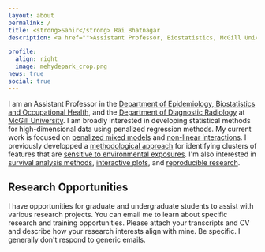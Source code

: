 ```yaml
---
layout: about
permalink: /
title: <strong>Sahir</strong> Rai Bhatnagar
description: <a href="">Assistant Professor, Biostatistics, McGill University</a>.

profile:
  align: right
  image: mehydepark_crop.png
news: true
social: true
---
```


<!--
Write your biography here. Tell the world about yourself. Link to your favorite [subreddit](http://reddit.com){:target="\_blank"}. You can put a picture in, too. The code is already in, just name your picture `prof_pic.jpg` and put it in the `img/` folder.

Put your address / P.O. box / other info right below your picture. You can also disable any these elements by editing `profile` property of the YAML header of your `_pages/about.md`. Edit `_bibliography/papers.bib` and Jekyll will render your [publications page](/al-folio/publications/) automatically.

Link to your social media connections, too. This theme is set up to use [Font Awesome icons](http://fortawesome.github.io/Font-Awesome/){:target="\_blank"} and [Academicons](https://jpswalsh.github.io/academicons/){:target="\_blank"}, like the ones below. Add your Facebook, Twitter, LinkedIn, Google Scholar, or just disable all of them.
-->

<p class="message">
I am an Assistant Professor in the <a href="https://www.mcgill.ca/epi-biostat-occh/academic-programs/grad/biostatistics" target="_blank">Department of Epidemiology, Biostatistics and Occupational Health</a>, and the <a href="https://www.mcgill.ca/radiology/" target="_blank">Department of Diagnostic Radiology</a> at <a href="http://mcgill.ca" target="_blank">McGill University</a>. <!--I previously did my PhD in Biostatistics under the supervision of <a href="http://www.mcgill.ca/statisticalgenetics/" target="_blank">Celia Greenwood</a> and <a href="http://www.math.mcgill.ca/yyang/" target="_blank">Yi Yang</a>.--> I am broadly interested in developing statistical methods for high-dimensional data using penalized regression methods. My current work is focused on <a href="https://doi.org/10.1101/408484" target="_blank">penalized mixed models</a> and <a href="https://doi.org/10.1101/445304" target="_blank">non-linear interactions</a>. I previously developped a <a href="http://sahirbhatnagar.com/eclust/" target="_blank">methodological approach</a> for identifying clusters of features that are <a href="https://onlinelibrary.wiley.com/doi/abs/10.1002/gepi.22112">sensitive to environmental exposures</a>. I'm also interested in <a href="http://sahirbhatnagar.com/casebase/" target="_blank">survival analysis methods</a>, <a href="https://cran.r-project.org/package=manhattanly" target="_blank">interactive plots</a>, and <a href="https://github.com/sahirbhatnagar/knitr-tutorial" target="_blank">reproducible research</a>.
<!--<br><br>
Prior to my current training, I completed a BSc in Actuarial Science at <a href="http://www.concordia.ca/academics/undergraduate/actuarial-mathematics.html" target="_blank">Concordia University</a> and worked in pension plan administration and valuations for 4 years at a consulting firm in Montreal. During this time I became an <a href="https://www.soa.org/education/exam-req/edu-asa-req.aspx" target="_blank">Associate of the Society of Actuaries</a>. I then went on to complete an MSc in Biostatistics from <a href="http://www.mast.queensu.ca/" target="_blank">Queen's University</a> under the supervision of <a href="http://post.queensu.ca/~pengp/" target="_blank">Dr. Paul Peng</a> and <a href="http://www.mast.queensu.ca/~cdlin/" target="_blank">Dr. Devon Lin</a>. -->
</p>

## Research Opportunities
I have opportunities for graduate and undergraduate students to assist with various research projects. You can email me to learn about specific research and training opportunities. Please attach your transcripts and CV and describe how your research interests align with mine. Be specific. I generally don't respond to generic emails. 